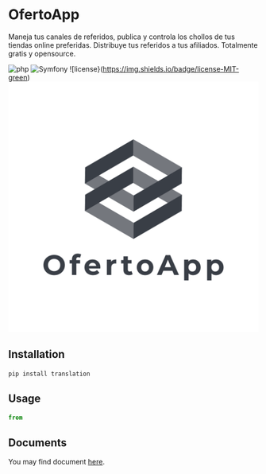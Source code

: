 # OfertoApp

Maneja tus canales de referidos, publica y controla los chollos de tus tiendas online preferidas. Distribuye tus referidos a tus afiliados. Totalmente gratis y opensource.

![php](https://img.shields.io/badge/php-7.0%2B-green)
![Symfony](https://img.shields.io/badge/Symfony-4.0-green)
![license}(https://img.shields.io/badge/license-MIT-green)
![Alt text](public/logo_transparent.png?raw=true "OfertoApp")

## Installation

```bash
pip install translation
```

## Usage

```python
from 


```

## Documents

You may find document [here](https://ofertoapp.readthedocs.io/en/latest/).
